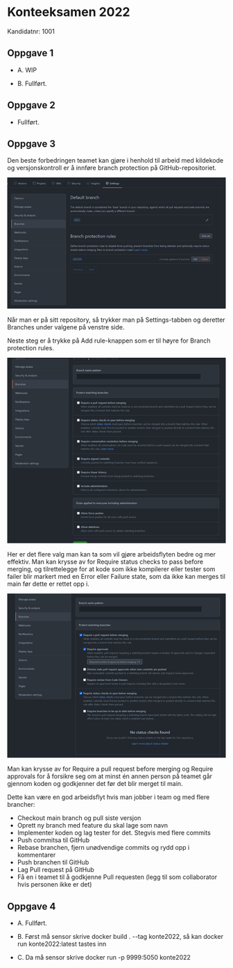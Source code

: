 # Konteeksamen 2022

Kandidatnr: 1001

## Oppgave 1

* A. WIP

* B. Fullført.

## Oppgave 2

* Fullført.

## Oppgave 3

Den beste forbedringen teamet kan gjøre i henhold til arbeid med kildekode og versjonskontroll er å innføre branch
protection på GitHub-repositoriet.

![settings](branch.png)

Når man er på sitt repository, så trykker man på Settings-tabben og deretter Branches under valgene på venstre side.

Neste steg er å trykke på Add rule-knappen som er til høyre for Branch protection rules.

![add rule](branch2.png)

Her er det flere valg man kan ta som vil gjøre arbeidsflyten bedre og mer effektiv. Man kan krysse av for Require
status checks to pass before merging, og tilrettelegge for at kode som ikke kompilerer eller tester som failer
blir markert med en Error eller Failure state, som da ikke kan merges til main før dette er rettet opp i.

![rules](branch3.png)

Man kan krysse av for Require a pull request before merging og Require approvals for å forsikre seg om at minst
én annen person på teamet går gjennom koden og godkjenner det før det blir merget til main.

Dette kan være en god arbeidsflyt hvis man jobber i team og med flere brancher:

* Checkout main branch og pull siste versjon
* Oprett ny branch med feature du skal lage som navn
* Implementer koden og lag tester for det. Stegvis med flere commits
* Push commitsa til GitHub
* Rebase branchen, fjern unødvendige commits og rydd opp i kommentarer
* Push branchen til GitHub
* Lag Pull request på GitHub
* Få en i teamet til å godkjenne Pull requesten (legg til som collaborator hvis personen ikke er det)

## Oppgave 4

* A. Fullført.

* B. Først må sensor skrive docker build . --tag konte2022, så kan docker run konte2022:latest tastes inn

* C. Da må sensor skrive docker run -p 9999:5050 konte2022